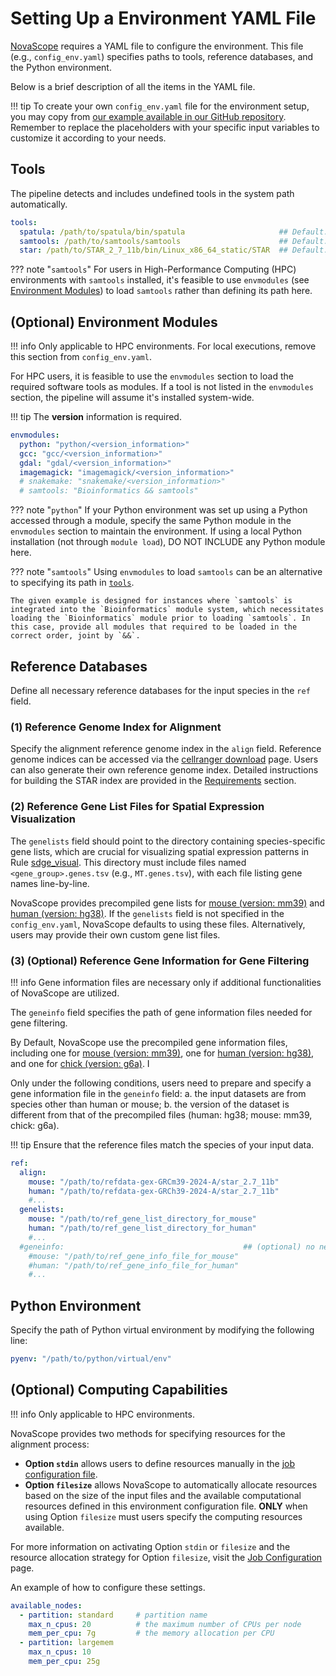 # Setting Up a Environment YAML File

[NovaScope](../index.md) requires a YAML file to configure the environment. This file (e.g., `config_env.yaml`) specifies paths to tools, reference databases, and the Python environment.

Below is a brief description of all the items in the YAML file.

!!! tip
    To create your own `config_env.yaml` file for the environment setup, you may copy from [our example available in our GitHub repository](https://github.com/seqscope/NovaScope/blob/main/info/config_env.yaml). Remember to replace the placeholders with your specific input variables to customize it according to your needs.

## Tools

The pipeline detects and includes undefined tools in the system path automatically.

```yaml
tools:
  spatula: /path/to/spatula/bin/spatula                     ## Default: "spatula"
  samtools: /path/to/samtools/samtools	                    ## Default: "samtools"
  star: /path/to/STAR_2_7_11b/bin/Linux_x86_64_static/STAR  ## Default: "STAR"
```
??? note "`samtools`"
    For users in High-Performance Computing (HPC) environments with `samtools` installed, it's feasible to use `envmodules` (see [Environment Modules](#environment-modules)) to load `samtools` rather than defining its path here.

## (Optional) Environment Modules
  
!!! info
    Only applicable to HPC environments. For local executions, remove this section from `config_env.yaml`.

For HPC users, it is feasible to use the `envmodules` section to load the required software tools as modules. If a tool is not listed in the `envmodules` section, the pipeline will assume it's installed system-wide.

!!! tip 
    The **version** information is required.

```yaml
envmodules:
  python: "python/<version_information>"
  gcc: "gcc/<version_information>"
  gdal: "gdal/<version_information>"
  imagemagick: "imagemagick/<version_information>"
  # snakemake: "snakemake/<version_information>"
  # samtools: "Bioinformatics && samtools"
```

??? note "`python`"
    If your Python environment was set up using a Python accessed through a module, specify the same Python module in the `envmodules` section to maintain the environment. If using a local Python installation (not through `module load`), DO NOT INCLUDE any Python module here.

??? note "`samtools`"
    Using `envmodules` to load `samtools` can be an alternative to specifying its path in [`tools`](#tools).

    The given example is designed for instances where `samtools` is integrated into the `Bioinformatics` module system, which necessitates loading the `Bioinformatics` module prior to loading `samtools`. In this case, provide all modules that required to be loaded in the correct order, joint by `&&`.

## Reference Databases

Define all necessary reference databases for the input species in the `ref` field.

### (1) Reference Genome Index for Alignment
Specify the alignment reference genome index in the `align` field. Reference genome indices can be accessed via the [cellranger download](https://www.10xgenomics.com/support/software/cell-ranger/downloads) page. Users can also generate their own reference genome index. Detailed instructions for building the STAR index are provided in the [Requirements](./requirement.md) section.

### (2) Reference Gene List Files for Spatial Expression Visualization

The `genelists` field should point to the directory containing species-specific gene lists, which are crucial for visualizing spatial expression patterns in Rule [sdge_visual](../fulldoc/rules/sdge_visual.md). This directory must include files named `<gene_group>.genes.tsv` (e.g., `MT.genes.tsv`), with each file listing gene names line-by-line.

NovaScope provides precompiled gene lists for [mouse (version: mm39)](https://github.com/seqscope/NovaScope/tree/main/info/genelists/mm39) and [human (version: hg38)](https://github.com/seqscope/NovaScope/tree/main/info/genelists/hg38). If the `genelists` field is not specified in the `config_env.yaml`, NovaScope defaults to using these files. Alternatively, users may provide their own custom gene list files.

### (3) (Optional) Reference Gene Information for Gene Filtering 

!!! info
    Gene information files are necessary only if additional functionalities of NovaScope are utilized.

The `geneinfo` field specifies the path of gene information files needed for gene filtering. 

By Default, NovaScope use the precompiled gene information files, including one for [mouse (version: mm39)](https://github.com/seqscope/NovaScope/blob/dev/info/geneinfo/Mus_musculus.GRCm39.107.names.tsv.gz), one for [human (version: hg38)](https://github.com/seqscope/NovaScope/blob/dev/info/geneinfo/Homo_sapiens.GRCh38.107.names.tsv.gz), and one for [chick (version: g6a)](https://github.com/seqscope/NovaScope/blob/dev/info/geneinfo/Gallus_gallus.GRCg6a.106.names.tsv.gz). I

Only under the following conditions, users need to prepare and specify a gene information file in the `geneinfo` field: a. the input datasets are from species other than human or mouse; b. the version of the dataset is different from that of the precompiled files (human: hg38; mouse: mm39, chick: g6a).

!!! tip
    Ensure that the reference files match the species of your input data.

```yaml
ref:
  align:
    mouse: "/path/to/refdata-gex-GRCm39-2024-A/star_2.7_11b"
    human: "/path/to/refdata-gex-GRCh39-2024-A/star_2.7_11b"
    #...
  genelists:
    mouse: "/path/to/ref_gene_list_directory_for_mouse"
    human: "/path/to/ref_gene_list_directory_for_human"
    #...
  #geneinfo:                                        ## (optional) no need to define the geneinfo if the users prefer to use the precompiled files from FICTURE
    #mouse: "/path/to/ref_gene_info_file_for_mouse"
    #human: "/path/to/ref_gene_info_file_for_human"
    #...
```

## Python Environment

Specify the path of Python virtual environment by modifying the following line:

```yaml
pyenv: "/path/to/python/virtual/env"
```

## (Optional) Computing Capabilities

!!! info
    Only applicable to HPC environments.

NovaScope provides two methods for specifying resources for the alignment process:

* **Option `stdin`** allows users to define resources manually in the [job configuration file](../basic_usage/job_config.md/#a-template-of-the-config-file).
* **Option `filesize`** allows NovaScope to automatically allocate resources based on the size of the input files and the available computational resources defined in this environment configuration file. **ONLY** when using Option `filesize` must users specify the computing resources available. 

For more information on activating Option `stdin` or `filesize` and the resource allocation strategy for Option `filesize`, visit the [Job Configuration](../basic_usage/job_config.md/#upstream) page.

An example of how to configure these settings.

```yaml
available_nodes:
  - partition: standard     # partition name
    max_n_cpus: 20          # the maximum number of CPUs per node
    mem_per_cpu: 7g         # the memory allocation per CPU 
  - partition: largemem
    max_n_cpus: 10
    mem_per_cpu: 25g
```
